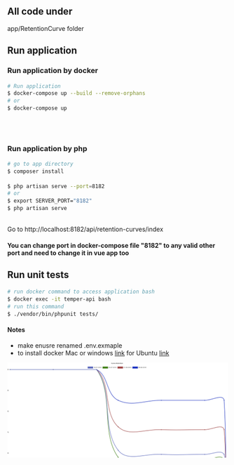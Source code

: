 
## All code under
app/RetentionCurve folder



## Run application
### Run application by docker
```bash
# Run application
$ docker-compose up --build --remove-orphans 
# or
$ docker-compose up 


 
```
### Run application by php
```bash
# go to app directory
$ composer install  

$ php artisan serve --port=8182  
# or
$ export SERVER_PORT="8182" 
$ php artisan serve
 
```
Go to http://localhost:8182/api/retention-curves/index
#### You can change port in docker-compose file  "8182" to any valid other port and need to change it in vue app too
## Run unit tests
```bash
# run docker command to access application bash
$ docker exec -it temper-api bash
# run this command
$ ./vendor/bin/phpunit tests/  

```
#### Notes
* make enusre renamed .env.exmaple
* to install docker Mac or windows [link](https://www.docker.com/products/docker-desktop) for Ubuntu [link](https://docs.docker.com/engine/install/ubuntu/)

![chart](chart.png "chart")
